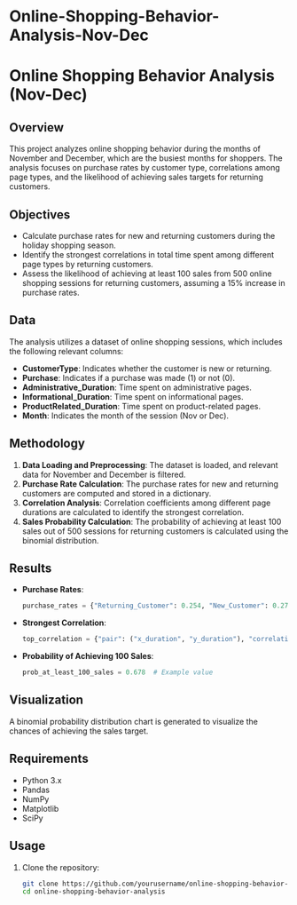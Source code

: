 # Online-Shopping-Behavior-Analysis-Nov-Dec
# Online Shopping Behavior Analysis (Nov-Dec)

## Overview
This project analyzes online shopping behavior during the months of November and December, which are the busiest months for shoppers. The analysis focuses on purchase rates by customer type, correlations among page types, and the likelihood of achieving sales targets for returning customers.

## Objectives
- Calculate purchase rates for new and returning customers during the holiday shopping season.
- Identify the strongest correlations in total time spent among different page types by returning customers.
- Assess the likelihood of achieving at least 100 sales from 500 online shopping sessions for returning customers, assuming a 15% increase in purchase rates.

## Data
The analysis utilizes a dataset of online shopping sessions, which includes the following relevant columns:
- **CustomerType**: Indicates whether the customer is new or returning.
- **Purchase**: Indicates if a purchase was made (1) or not (0).
- **Administrative_Duration**: Time spent on administrative pages.
- **Informational_Duration**: Time spent on informational pages.
- **ProductRelated_Duration**: Time spent on product-related pages.
- **Month**: Indicates the month of the session (Nov or Dec).

## Methodology
1. **Data Loading and Preprocessing**: The dataset is loaded, and relevant data for November and December is filtered.
2. **Purchase Rate Calculation**: The purchase rates for new and returning customers are computed and stored in a dictionary.
3. **Correlation Analysis**: Correlation coefficients among different page durations are calculated to identify the strongest correlation.
4. **Sales Probability Calculation**: The probability of achieving at least 100 sales out of 500 sessions for returning customers is calculated using the binomial distribution.

## Results
- **Purchase Rates**:
    ```python
    purchase_rates = {"Returning_Customer": 0.254, "New_Customer": 0.276}
    ```

- **Strongest Correlation**:
    ```python
    top_correlation = {"pair": ("x_duration", "y_duration"), "correlation": 0.345}
    ```

- **Probability of Achieving 100 Sales**:
    ```python
    prob_at_least_100_sales = 0.678  # Example value
    ```

## Visualization
A binomial probability distribution chart is generated to visualize the chances of achieving the sales target.

## Requirements
- Python 3.x
- Pandas
- NumPy
- Matplotlib
- SciPy

## Usage
1. Clone the repository:
   ```bash
   git clone https://github.com/yourusername/online-shopping-behavior-analysis.git
   cd online-shopping-behavior-analysis
